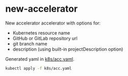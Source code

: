 # new-accelerator

New accelerator accelerator with options for:

- Kubernetes resource name
- GitHub or GitLab repository url
- git branch name
- description (using built-in projectDescription option)

Generated yaml in [k8s/acc.yaml](k8s/acc.yaml).

```sh
kubectl apply -f k8s/acc.yaml
```
